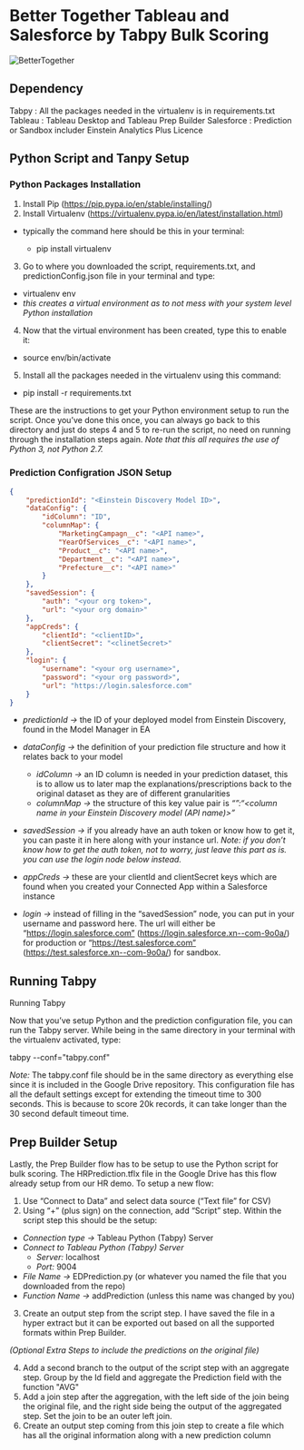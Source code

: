# Better Together Tableau and Salesforce by Tabpy Bulk Scoring
![BetterTogether](https://user-images.githubusercontent.com/39613850/117524151-46877f00-aff7-11eb-891f-fbb021546ae3.gif)



## Dependency
Tabpy : All the packages needed in the virtualenv is in requirements.txt
Tableau : Tableau Desktop and Tableau Prep Builder
Salesforce : Prediction or Sandbox includer Einstein Analytics Plus Licence

## Python Script and Tanpy Setup
### Python Packages Installation
1) Install Pip (https://pip.pypa.io/en/stable/installing/)
2) Install Virtualenv (https://virtualenv.pypa.io/en/latest/installation.html)

* typically the command here should be this in your terminal:

    * pip install virtualenv

3) Go to where you downloaded the script, requirements.txt, and predictionConfig.json file in your terminal and type:

* virtualenv env
* *this creates a virtual environment as to not mess with your system level Python installation*

4) Now that the virtual environment has been created, type this to enable it:

* source env/bin/activate

5) Install all the packages needed in the virtualenv using this command:

* pip install -r requirements.txt

These are the instructions to get your Python environment setup to run the script. Once you’ve done this once, you can always go back to this directory and just do steps 4 and 5 to re-run the script, no need on running through the installation steps again. *Note that this all requires the use of Python 3, not Python 2.7.*

### Prediction Configration JSON Setup

```predictionConfig.json
{
    "predictionId": "<Einstein Discovery Model ID>",
    "dataConfig": {
        "idColumn": "ID",
        "columnMap": {
            "MarketingCampagn__c": "<API name>",
            "YearOfServices__c": "<API name>",
            "Product__c": "<API name>",
            "Department__c": "<API name>",
            "Prefecture__c": "<API name>"
        }
    },
    "savedSession": {
        "auth": "<your org token>",
        "url": "<your org domain>"
    },
    "appCreds": {
        "clientId": "<clientID>",
        "clientSecret": "<clinetSecret>"
    },
    "login": {
        "username": "<your org username>",
        "password": "<your org password>",
        "url": "https://login.salesforce.com"
    }
}

```


* *predictionId →* the ID of your deployed model from Einstein Discovery, found in the Model Manager in EA
* *dataConfig →* the definition of your prediction file structure and how it relates back to your model
    * *idColumn →* an ID column is needed in your prediction dataset, this is to allow us to later map the explanations/prescriptions back to the original dataset as they are of different granularities
    * *columnMap →* the structure of this key value pair is *“<column name in predictions dataset>”:“<column name in your Einstein Discovery model (API name)>”*


* *savedSession →* if you already have an auth token or know how to get it, you can paste it in here along with your instance url. *Note: if you don’t know how to get the auth token, not to worry, just leave this part as is. you can use the login node below instead.*
* *appCreds →* these are your clientId and clientSecret keys which are found when you created your Connected App within a Salesforce instance
* *login →* instead of filling in the “savedSession” node, you can put in your username and password here. The url will either be “https://login.salesforce.com” (https://login.salesforce.xn--com-9o0a/) for production or “https://test.salesforce.com” (https://test.salesforce.xn--com-9o0a/) for sandbox. 

## Running Tabpy
Running Tabpy

Now that you’ve setup Python and the prediction configuration file, you can run the Tabpy server. While being in the same directory in your terminal with the virtualenv activated, type:

tabpy --conf="tabpy.conf"

*Note:* The tabpy.conf file should be in the same directory as everything else since it is included in the Google Drive repository. This configuration file has all the default settings except for extending the timeout time to 300 seconds. This is because to score 20k records, it can take longer than the 30 second default timeout time. 

## Prep Builder Setup
Lastly, the Prep Builder flow has to be setup to use the Python script for bulk scoring. The HRPrediction.tflx file in the Google Drive has this flow already setup from our HR demo. To setup a new flow:

1) Use “Connect to Data” and select data source (“Text file” for CSV)
2) Using “+” (plus sign) on the connection, add “Script” step. Within the script step this should be the setup:

* *Connection type →* Tableau Python (Tabpy) Server
* *Connect to Tableau Python (Tabpy) Server*
    * *Server:* localhost
    * *Port:* 9004
* *File Name →* EDPrediction.py (or whatever you named the file that you downloaded from the repo)
* *Function Name →* addPrediction (unless this name was changed by you)

3) Create an output step from the script step. I have saved the file in a hyper extract but it can be exported out based on all the supported formats within Prep Builder.

*(Optional Extra Steps to include the predictions on the original file)*

4) Add a second branch to the output of the script step with an aggregate step. Group by the Id field and aggregate the Prediction field with the function "AVG"
6) Add a join step after the aggregation, with the left side of the join being the original file, and the right side being the output of the aggregated step. Set the join to be an outer left join.
7) Create an output step coming from this join step to create a file which has all the original information along with a new prediction column
